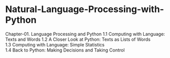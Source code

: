 # Natural-Language-Processing-with-Python
Chapter-01. Language Processing and Python
1.1 Computing with Language: Texts and Words 
1.2  A Closer Look at Python: Texts as Lists of Words  
1.3 Computing with Language: Simple Statistics  
1.4 Back to Python: Making Decisions and Taking Control

